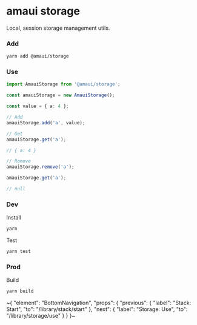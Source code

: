 
# amaui storage

Local, session storage management utils.

### Add

```sh
yarn add @amaui/storage
```

### Use

```ts
import AmauiStorage from '@amaui/storage';

const amauiStorage = new AmauiStorage();

const value = { a: 4 };

// Add
amauiStorage.add('a', value);

// Get
amauiStorage.get('a');

// { a: 4 }

// Remove
amauiStorage.remove('a');

amauiStorage.get('a');

// null
```

### Dev

Install

```sh
yarn
```

Test

```sh
yarn test
```

### Prod

Build

```sh
yarn build
```

~{
  "element": "BottomNavigation",
  "props": {
    "previous": {
      "label": "Stack: Start",
      "to": "/library/stack/start"
    },
    "next": {
      "label": "Storage: Use",
      "to": "/library/storage/use"
    }
  }
}~
